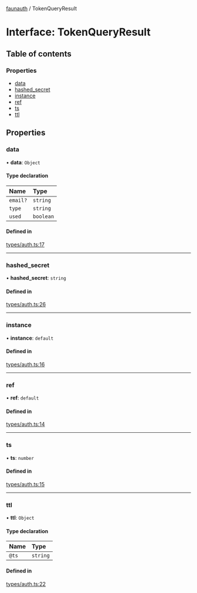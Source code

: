 [faunauth](../index.md) / TokenQueryResult

# Interface: TokenQueryResult

## Table of contents

### Properties

- [data](TokenQueryResult.md#data)
- [hashed\_secret](TokenQueryResult.md#hashed_secret)
- [instance](TokenQueryResult.md#instance)
- [ref](TokenQueryResult.md#ref)
- [ts](TokenQueryResult.md#ts)
- [ttl](TokenQueryResult.md#ttl)

## Properties

### data

• **data**: `Object`

#### Type declaration

| Name | Type |
| :------ | :------ |
| `email?` | `string` |
| `type` | `string` |
| `used` | `boolean` |

#### Defined in

[types/auth.ts:17](https://github.com/alexnitta/faunauth/blob/f9e5da2/src/types/auth.ts#L17)

___

### hashed\_secret

• **hashed\_secret**: `string`

#### Defined in

[types/auth.ts:26](https://github.com/alexnitta/faunauth/blob/f9e5da2/src/types/auth.ts#L26)

___

### instance

• **instance**: `default`

#### Defined in

[types/auth.ts:16](https://github.com/alexnitta/faunauth/blob/f9e5da2/src/types/auth.ts#L16)

___

### ref

• **ref**: `default`

#### Defined in

[types/auth.ts:14](https://github.com/alexnitta/faunauth/blob/f9e5da2/src/types/auth.ts#L14)

___

### ts

• **ts**: `number`

#### Defined in

[types/auth.ts:15](https://github.com/alexnitta/faunauth/blob/f9e5da2/src/types/auth.ts#L15)

___

### ttl

• **ttl**: `Object`

#### Type declaration

| Name | Type |
| :------ | :------ |
| `@ts` | `string` |

#### Defined in

[types/auth.ts:22](https://github.com/alexnitta/faunauth/blob/f9e5da2/src/types/auth.ts#L22)
